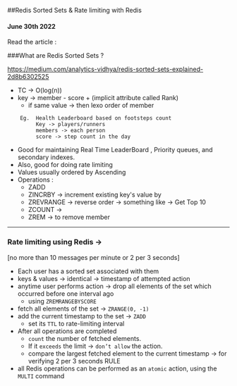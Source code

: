 
##Redis Sorted Sets & Rate limiting with Redis
#### June 30th 2022

Read the article : 

###What are Redis Sorted Sets ?

https://medium.com/analytics-vidhya/redis-sorted-sets-explained-2d8b6302525


- TC -> O(log(n))
- key -> member - score + (implicit attribute called Rank)
  - if same value -> then lexo order of member

```
    Eg.  Health Leaderboard based on footsteps count
         Key -> players/runners 
         members -> each person
         score -> step count in the day   
```

- Good for maintaining Real Time LeaderBoard , Priority queues, and secondary indexes.
- Also, good for doing rate limiting
- Values usually ordered by Ascending
- Operations :
  - ZADD 
  - ZINCRBY -> increment existing key's value by 
  - ZREVRANGE -> reverse order -> something like -> Get Top 10
  - ZCOUNT -> <key> <min-value> <max-value>
  - ZREM -> to remove member 

---------------------

### Rate limiting using Redis -> 

[no more than 10 messages per minute or 2 per 3 seconds] 

- Each user has a sorted set associated with them
- keys & values ->  identical -> timestamp of attempted action
- anytime user performs action -> drop all elements of the set which occurred before one interval ago
  - using `ZREMRANGEBYSCORE`
- fetch all elements of the set -> `ZRANGE(0, -1)`
- add the current timestamp to the set -> `ZADD`
  - set its `TTL` to rate-limiting interval
- After all operations are completed 
  - `count` the number of fetched elements.
  - If it `exceeds` the limit -> `don’t allow` the action. 
  - compare the largest fetched element to the current timestamp -> for verifying 2 per 3 seconds RULE
- all Redis operations can be performed as an `atomic` action, using the `MULTI` command
